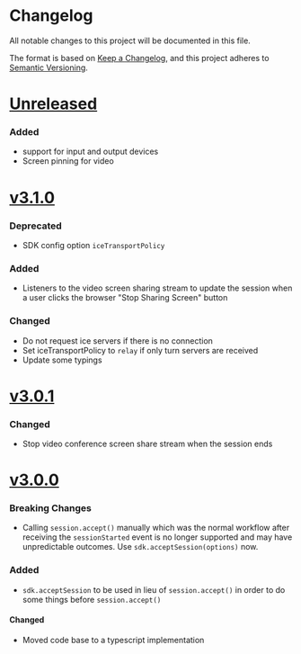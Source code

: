 # Changelog
All notable changes to this project will be documented in this file.

The format is based on [Keep a Changelog](https://keepachangelog.com/en/1.0.0/),
and this project adheres to [Semantic Versioning](https://semver.org/spec/v2.0.0.html).


# [Unreleased]

### Added
* support for input and output devices
* Screen pinning for video

# [v3.1.0]

### Deprecated
* SDK config option `iceTransportPolicy`

### Added
* Listeners to the video screen sharing stream to update the session when a user clicks the browser "Stop Sharing Screen" button

### Changed
* Do not request ice servers if there is no connection
* Set iceTransportPolicy to `relay` if only turn servers are received
* Update some typings

# [v3.0.1]

### Changed
* Stop video conference screen share stream when the session ends

# [v3.0.0]

### Breaking Changes
* Calling `session.accept()` manually which was the normal workflow after receiving the `sessionStarted` event is no longer supported and may have unpredictable outcomes. Use `sdk.acceptSession(options)` now.

### Added
* `sdk.acceptSession` to be used in lieu of `session.accept()` in order to do some things before `session.accept()`

#### Changed
* Moved code base to a typescript implementation


[Unreleased]: https://github.com/MyPureCloud/purecloud-webrtc-sdk/compare/v3.1.0...HEAD
[v3.1.0]: https://github.com/MyPureCloud/purecloud-webrtc-sdk/compare/v3.0.1...v3.1.0
[v3.0.1]: https://github.com/MyPureCloud/purecloud-webrtc-sdk/compare/v3.0.0...v3.0.1
[v3.0.0]: https://github.com/MyPureCloud/purecloud-webrtc-sdk/compare/v2.1.0...v3.0.0
